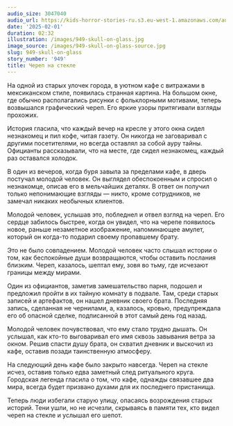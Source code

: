 ```yaml
---
audio_size: 3047040
audio_url: https://kids-horror-stories-ru.s3.eu-west-1.amazonaws.com/audio/949-skull-on-glass.mp3
date: '2025-02-01'
duration: 02:32
illustration: /images/949-skull-on-glass.jpg
image_source: /images/949-skull-on-glass-source.jpg
slug: 949-skull-on-glass
story_number: '949'
title: Череп на стекле
---
```


На одной из старых улочек города, в уютном кафе с витражами в мексиканском стиле, появилась странная картина. На большом окне, где обычно располагались рисунки с фольклорными мотивами, теперь возвышался графический череп. Его яркие узоры притягивали взгляды прохожих.

История гласила, что каждый вечер на кресле у этого окна сидел незнакомец и пил кофе, читая газету. Он никогда не заговаривал с другими посетителями, но всегда оставлял за собой ауру тайны. Официанты рассказывали, что на месте, где сидел незнакомец, каждый раз оставался холодок.

В один из вечеров, когда буря завыла за пределами кафе, в дверь постучал молодой человек. Он выглядел обеспокоенным и спросил о незнакомце, описав его в мельчайших деталях. В ответ он получил только непонимающие взгляды — никто, кроме сотрудников, не замечал никаких необычных клиентов.

Молодой человек, услышав это, побледнел и отвел взгляд на череп. Его сердце забилось быстрее, когда он увидел, что на черепе появилось новое, раньше незаметное изображение, напоминающее амулет, который он когда-то подарил своему пропавшему брату.

Это не было совпадением. Молодой человек часто слышал истории о том, как беспокойные души возвращаются, чтобы оставить послания близким. Череп, казалось, шептал ему, зовя во тьму, где исчезают границы между мирами.

Один из официантов, заметив замешательство парня, подошел и предложил пройти в их тайную комнату в подвале. Там, среди старых записей и артефактов, он нашел дневник своего брата. Последняя запись, сделанная не чернилами, а, казалось, кровью, предупреждала его об опасной сделке, подписанной в этот самый день год назад.

Молодой человек почувствовал, что ему стало трудно дышать. Он услышал, как кто-то выговаривал его имя сквозь завывания ветра за окном. Решив спасти душу брата, он схватил дневник и выскочил из кафе, оставив позади таинственную атмосферу.

На следующий день кафе было закрыто навсегда. Череп на стекле исчез, оставив только едва заметный след ритуального круга. Городская легенда гласила о том, что кафе, однажды связавшее два мира, всегда будет призвано духами для их последнего пристанища.

Теперь люди избегали старую улицу, опасаясь возрождения старых историй. Тени ушли, но не исчезли, скрываясь в памяти тех, кто видел череп на стекле и услышал его шепот.